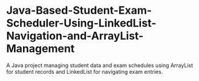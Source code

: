 # Java-Based-Student-Exam-Scheduler-Using-LinkedList-Navigation-and-ArrayList-Management
A Java project managing student data and exam schedules using ArrayList for student records and LinkedList for navigating exam entries.
